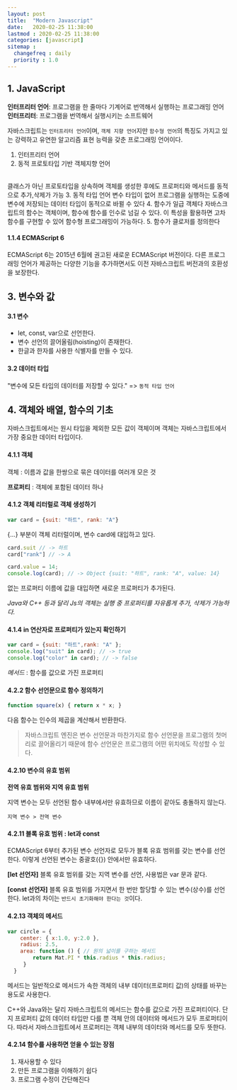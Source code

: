 ```yaml
---
layout: post
title:  "Modern Javascript"
date:   2020-02-25 11:38:00 
lastmod : 2020-02-25 11:38:00
categories: [javascript]
sitemap :
  changefreq : daily
  priority : 1.0
---
```


## 1. JavaScript
**인터프리터 언어**: 프로그램을 한 줄마다 기계어로 번역해서 실행하는 프로그래밍 언어
<br>
**인터프리터**: 프로그램을 번역해서 실행시키는 소프트웨어

자바스크립트는 `인터프리터 언어`이며,
`객체 지향 언어`지만 `함수형 언어`의 특징도 가지고 있는
강력하고 유연한 알고리즘 표현 능력을 갖춘 프로그래밍 언어이다.

1. 인터프리터 언어
2. 동적 프로토타입 기반 객체지향 언어
<br>
클래스가 아닌 프로토타입을 상속하며 객체를 생성한 후에도 프로퍼티와 메서드를 동적으로 추가,삭제가 가능
3. 동적 타입 언어
변수 타입이 없어 프로그램을 실행하는 도중에 변수에 저장되는 데이터 타입이 동적으로 바뀔 수 있다
4. 함수가 일급 객체다
자바스크립트의 함수는 객체이며, 함수에 함수를 인수로 넘길 수 있다. 이 특성을 활용하면 고차 함수를 구현할 수 있어 함수형 프로그래밍이 가능하다.
5. 함수가 클로저를 정의한다

#### 1.1.4 ECMAScript 6
ECMAScript 6는 2015년 6월에 권고된 새로운 ECMAScript 버전이다.
다른 프로그래밍 언어가 제공하는 다양한 기능을 추가하면서도 이전 자바스크립트 버전과의 호환성을 보장한다.

<div class="divider"></div>

## 3. 변수와 값

#### 3.1 변수
+ let, const, var으로 선언한다.
+ 변수 선언의 끌어올림(hoisting)이 존재한다.
+ 한글과 한자를 사용한 식별자를 만들 수 있다.

#### 3.2 데이터 타입
"변수에 모든 타입의 데이터를 저장할 수 있다." => `동적 타입 언어`

<div class="divider"></div>

## 4. 객체와 배열, 함수의 기초

자바스크립트에서는 원시 타입을 제외한 모든 값이 객체이며 객체는 자바스크립트에서 가장 중요한 데이터 타입이다.

#### 4.1.1 객체
객체 : 이름과 값을 한쌍으로 묶은 데이터를 여러개 모은 것

**프로퍼티** : 객체에 포함된 데이터 하나

#### 4.1.2 객체 리터럴로 객체 생성하기
```js
var card = {suit: "하트", rank: "A"}
```
{...} 부분이 객체 리터럴이며, 변수 card에 대입하고 있다.
```js
card.suit // -> 하트
card["rank"] // -> A
```

```js
card.value = 14;
console.log(card); // -> Object {suit: "하트", rank: "A", value: 14}
```
없는 프로퍼티 이름에 값을 대입하면 새로운 프로퍼티가 추가된다.
<br>

_Java와 C++ 등과 달리 Js의 객체는 실행 중 프로퍼티를 자유롭게 추가, 삭제가 가능하다._

#### 4.1.4 in 연산자로 프로퍼티가 있는지 확인하기
```js
var card = {suit: "하트",rank: "A" };
console.log("suit" in card); // -> true
console.log("color" in card); // -> false
```

_메서드_ : 함수를 값으로 가진 프로퍼티

#### 4.2.2 함수 선언문으로 함수 정의하기
```js
function square(x) { return x * x; }
```
다음 함수는 인수의 제곱을 계산해서 반환한다.

> 자바스크립트 엔진은 변수 선언문과 마찬가지로 함수 선언문을 프로그램의 첫머리로 끌어올리기 때문에
함수 선언문은 프로그램의 어떤 위치에도 작성할 수 있다.

#### 4.2.10 변수의 유효 범위
**전역 유효 범위와 지역 유효 범위**
<br>

지역 변수는 모두 선언된 함수 내부에서만 유효하므로 이름이 같아도 충돌하지 않는다.

`지역 변수 > 전역 변수`

#### 4.2.11 블록 유효 범위 : let과 const
ECMAScript 6부터 추가된 변수 선언자로 모두가 블록 유효 범위를 갖는 변수를 선언한다.
이렇게 선언된 변수는 중괄호({}) 안에서만 유효하다.
<br>

**[let 선언자]**
블록 유효 범위를 갖는 지역 변수를 선언, 사용법은 var 문과 같다.

**[const 선언자]**
블록 유효 범위를 가지면서 한 번만 할당할 수 있는 변수(상수)를 선언한다.
let과의 차이는 `반드시 초기화해야 한다는 것`이다.

#### 4.2.13 객체의 메서드
```js
var circle = {
    center: { x:1.0, y:2.0 },
    radius: 2.5,
    area: function () { // 원의 넓이를 구하는 메서드
        return Mat.PI * this.radius * this.radius;
     }
  }
```

메서드는 일반적으로 메서드가 속한 객체의 내부 데이터(프로퍼티 값)의 상태를 바꾸는 용도로 사용한다.

C++와 Java와는 달리 자바스크립트의 메서드는 함수를 값으로 가진 프로퍼티이다.
단지 프로퍼티 값의 데이터 타입만 다를 뿐 객체 안의 데이터와 메서드가 모두 프로퍼티이다.
따라서 자바스크립트에서 프로퍼티는 객체 내부의 데이터와 메서드를 모두 뜻한다.

#### 4.2.14 함수를 사용하면 얻을 수 있는 장점

1. 재사용할 수 있다
2. 만든 프로그램을 이해하기 쉽다
3. 프로그램 수정이 간단해진다



